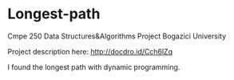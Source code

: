 # Longest-path
Cmpe 250 Data Structures&amp;Algorithms Project Bogazici University

Project description here: http://docdro.id/Cch6lZq

I found the longest path with dynamic programming.
